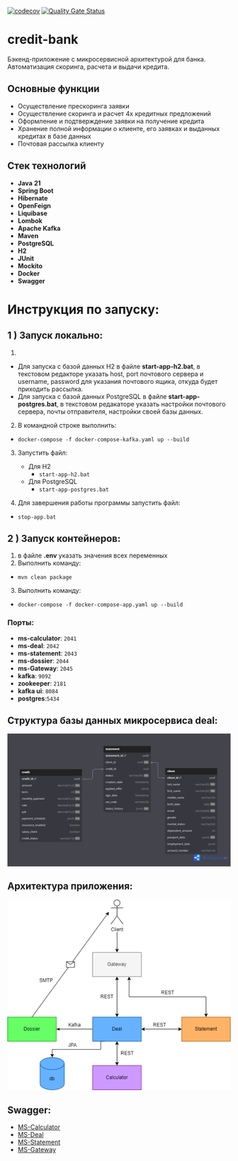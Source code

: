 [![codecov](https://codecov.io/gh/geo-tat/credit-bank/graph/badge.svg?token=9GQ5EPGJHK)](https://codecov.io/gh/geo-tat/credit-bank)
[![Quality Gate Status](https://sonarcloud.io/api/project_badges/measure?project=geo-tat_credit-bank&metric=alert_status)](https://sonarcloud.io/summary/new_code?id=geo-tat_credit-bank)

# credit-bank

Бэкенд-приложение с микросервисной архитектурой для банка.
Автоматизация скоринга, расчета и выдачи кредита.

## Основные функции
- Осуществление прескоринга заявки
- Осуществление скоринга и расчет 4х кредитных предложений
- Оформление и подтверждение заявки на получение кредита
- Хранение полной информации о клиенте, его заявках и выданных кредитах в базе данных
- Почтовая рассылка клиенту

## Стек технологий

- **Java** **21**
- **Spring Boot**
- **Hibernate**
- **OpenFeign**
- **Liquibase**
- **Lombok**
- **Apache Kafka**
- **Maven**
- **PostgreSQL**
- **H2**
- **JUnit**
- **Mockito**
- **Docker**
- **Swagger**

# Инструкция по запуску:

## 1  )  Запуск локально:

1)

- Для запуска с базой данных H2 в файле **start-app-h2.bat**, в текстовом редакторе указать host, port почтового
  сервера и username, password для указания почтового ящика, откуда будет приходить рассылка.
- Для запуска с базой данных PostgreSQL в файле **start-app-postgres.bat**, в текстовом редакаторе указать настройки
  почтового сервера, почты отправителя, настройки своей базы данных.

2) В командной строке выполнить:

- `docker-compose -f docker-compose-kafka.yaml up --build`

3) Запустить файл:
    - Для H2
        - `start-app-h2.bat`
    - Для PostgreSQL
        - `start-app-postgres.bat`

4) Для завершения работы программы запустить файл:

- `stop-app.bat`

## 2  ) Запуск контейнеров:

1) в файле **.env** указать значения всех переменных
2) Выполнить команду:
- `mvn clean package`
3) Выполнить команду:

- `docker-compose -f docker-compose-app.yaml up --build`

### Порты:
- **ms-calculator**: `2041`
- **ms-deal**:       `2042`
- **ms-statement**:  `2043`
- **ms-dossier**: `2044`
- **ms-Gateway**: `2045`
- **kafka**: `9092`
- **zookeeper**: `2181`
- **kafka ui**: `8084`
- **postgres**:`5434`

## Структура базы данных микросервиса deal:

![ms-deal](ER-deal.png)
  

## Архитектура приложения:
![arch](app-arch.png)

## Swagger:

- [MS-Calculator](./swagger/calculator-swaggerUI.html)
- [MS-Deal](./swagger/deal-swaggerUI.html)
- [MS-Statement](./swagger/statement-swaggerUI.html)
- [MS-Gateway](./swagger/gateway-swaggerUI.html)